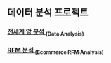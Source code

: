 ## 데이터 분석 프로젝트

#### <a href="https://github.com/SOYOUNGdev/project-data_analysis/wiki/Global-Cancer-Analysis(Data-Analysis-Project)"> 전세계 암 분석 <sub>(Data Analysis)</sub> </a>

#### <a href="https://github.com/SOYOUNGdev/project-data_analysis/wiki/Ecommerce-RFM-Analysis-(RFM-Analysis-Project)"> RFM 분석 <sub>(Ecommerce RFM Analysis)</sub> </a>
